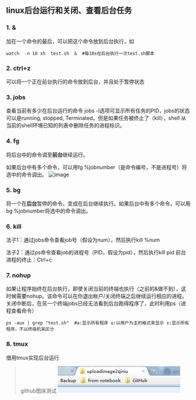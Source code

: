 ## linux后台运行和关闭、查看后台任务

### 1. &
加在一个命令的最后，可以把这个命令放到后台执行，如

```
watch  -n 10 sh  test.sh  &  #每10s在后台执行一次test.sh脚本
```

### 2. ctrl+z
可以将一个正在前台执行的命令放到后台，并且处于暂停状态

### 3. jobs
查看当前有多少在后台运行的命令
jobs -l选项可显示所有任务的PID，jobs的状态可以是running, stopped, Terminated。但是如果任务被终止了（kill），shell 从当前的shell环境已知的列表中删除任务的进程标识。

### 4. fg
将后台中的命令调至**前台**继续运行。

如果后台中有多个命令，可以用fg %jobnumber（是命令编号，不是进程号）将选中的命令调出。
![image](https://images0.cnblogs.com/blog/408927/201409/182233000819052.png)

### 5. bg
将一个在**后台**暂停的命令，变成在后台继续执行。如果后台中有多个命令，可以用bg %jobnumber将选中的命令调出。
### 6. kill

法子1：通过jobs命令查看job号（假设为num），然后执行kill %num

法子2：通过ps命令查看job的进程号（PID，假设为pid），然后执行kill pid
前台进程的终止：Ctrl+c

### 7. nohup
如果让程序始终在后台执行，即使关闭当前的终端也执行（之前的&做不到），这时候需要nohup。该命令可以在你退出帐户/关闭终端之后继续运行相应的进程。关闭中断后，在另一个终端jobs已经无法看到后台跑得程序了，此时利用ps（进程查看命令）
```
ps -aux | grep "test.sh"  #a:显示所有程序 u:以用户为主的格式来显示 x:显示所有程序，不以终端机来区分
```

### 8. tmux
借用tmux实现后台运行

> github图床测试
> ![image](https://raw.githubusercontent.com/PhoYttVan/Image-Hosting-/master/QQ%E6%88%AA%E5%9B%BE20180421235126.png)

